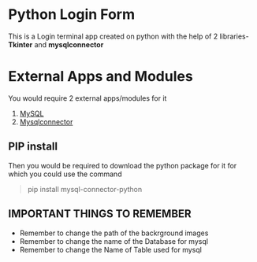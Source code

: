 # Python Login Form

This is a Login terminal app created on python with the help of 2 libraries-**Tkinter** and **mysqlconnector**


# External Apps and Modules

You would require 2 external apps/modules for it

 1. [MySQL](https://www.oracle.com/mysql/)
 2. [Mysqlconnector](https://dev.mysql.com/downloads/connector/python/)

## PIP install

Then you would be required to download the python package for it for which you could use the command
>pip install mysql-connector-python

## IMPORTANT THINGS TO REMEMBER

 - Remember to change the path of the backrground images
 - Remember to change the name of the Database for mysql
 - Remember to change the Name of Table used for mysql

